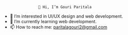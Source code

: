                    👋 Hi, I’m Gouri Paritala 
                   
- 👀 I’m interested in UI/UX design and web development.
- 🌱 I’m currently learning web development.
- 📫 How to reach me: paritalagouri2@gmail.com

<!---
Gouri-19/Gouri-19 is a ✨ special ✨ repository because its `README.md` (this file) appears on your GitHub profile.
You can click the Preview link to take a look at your changes.
--->
